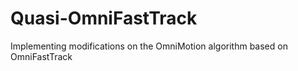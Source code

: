 # Quasi-OmniFastTrack
Implementing modifications on the OmniMotion algorithm based on OmniFastTrack
